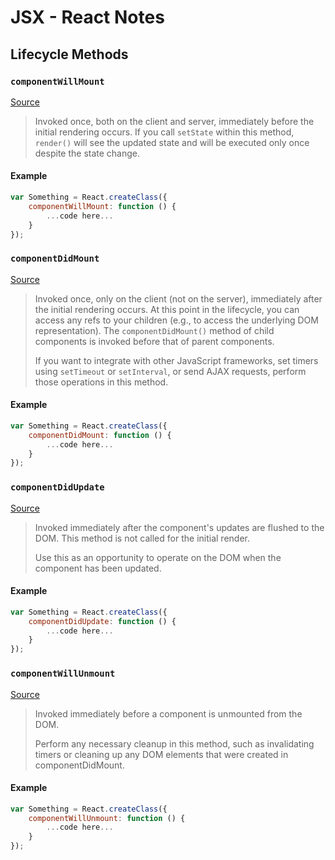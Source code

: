 # JSX - React Notes

## Lifecycle Methods

### `componentWillMount`
[Source](https://facebook.github.io/react/docs/component-specs.html#mounting-componentwillmount)
> Invoked once, both on the client and server, immediately before the initial rendering occurs. If you call `setState` within this method, `render()` will see the updated state and will be executed only once despite the state change.

#### Example
```javascript
var Something = React.createClass({
	componentWillMount: function () {
		...code here...
	}
});
```

### `componentDidMount`
[Source](https://facebook.github.io/react/docs/component-specs.html#mounting-componentdidmount)
> Invoked once, only on the client (not on the server), immediately after the initial rendering occurs. At this point in the lifecycle, you can access any refs to your children (e.g., to access the underlying DOM representation). The `componentDidMount()` method of child components is invoked before that of parent components.
> 
> If you want to integrate with other JavaScript frameworks, set timers using `setTimeout` or `setInterval`, or send AJAX requests, perform those operations in this method.

#### Example
```javascript
var Something = React.createClass({
	componentDidMount: function () {
		...code here...
	}
});
```

### `componentDidUpdate`
[Source](https://facebook.github.io/react/docs/component-specs.html#updating-componentdidupdate)
> Invoked immediately after the component's updates are flushed to the DOM. This method is not called for the initial render.
> 
> Use this as an opportunity to operate on the DOM when the component has been updated.

#### Example
```javascript
var Something = React.createClass({
	componentDidUpdate: function () {
		...code here...
	}
});
```

### `componentWillUnmount`
[Source](https://facebook.github.io/react/docs/component-specs.html#unmounting-componentwillunmount)
> Invoked immediately before a component is unmounted from the DOM.
> 
> Perform any necessary cleanup in this method, such as invalidating timers or cleaning up any DOM elements that were created in componentDidMount.

#### Example
```javascript
var Something = React.createClass({
	componentWillUnmount: function () {
		...code here...
	}
});
```